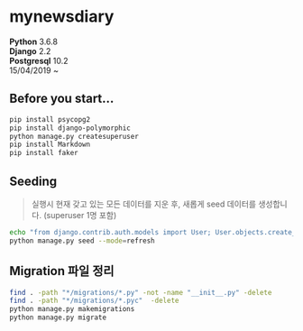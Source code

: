 # mynewsdiary
**Python** 3.6.8  
**Django** 2.2  
**Postgresql** 10.2  
15/04/2019 ~  
  
## Before you start...
```bash
pip install psycopg2
pip install django-polymorphic
python manage.py createsuperuser
pip install Markdown
pip install faker
```
  
## Seeding
> 실행시 현재 갖고 있는 모든 데이터를 지운 후, 새롭게 seed 데이터를 생성합니다. (superuser 1명 포함)
```bash
echo "from django.contrib.auth.models import User; User.objects.create_superuser('admin', 'admin@example.com', 'abababab')" | python manage.py shell
python manage.py seed --mode=refresh
```
  
## Migration 파일 정리
```bash
find . -path "*/migrations/*.py" -not -name "__init__.py" -delete
find . -path "*/migrations/*.pyc"  -delete
python manage.py makemigrations
python manage.py migrate
```